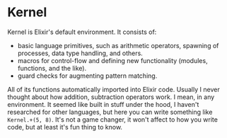 # Kernel

Kernel is Elixir's default environment. It consists of:
- basic language primitives, such as arithmetic operators, spawning of processes, data type handling, and others. 
- macros for control-flow and defining new functionality (modules, functions, and the like).
- guard checks for augmenting pattern matching.

All of its functions automatically imported into Elixir code. Usually I never thought about how addition, subtraction operators work. I mean, in any environment. It seemed like built in stuff under the hood, I haven't researched for other languages, but here you can write something like `Kernel.+(5, 8)`. It's not a game changer, it won't affect to how you write code, but at least it's fun thing to know.